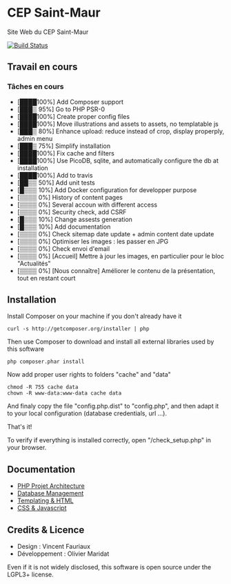 CEP Saint-Maur
========================

Site Web du CEP Saint-Maur

[![Build Status](https://travis-ci.org/Fylhan/cep-saint-maur.svg?branch=master)](https://travis-ci.org/Fylhan/cep-saint-maur)

Travail en cours
--------------------------------
### Tâches en cours
* [████100%] Add Composer support
* [███▒ 95%] Go to PHP PSR-0
* [████100%] Create proper config files
* [████100%] Move illustrations and assets to assets, no templatable js
* [███▒ 80%] Enhance upload: reduce instead of crop, display properply, admin menu
* [███▒ 75%] Simplify installation
* [████100%] Fix cache and filters
* [████100%] Use PicoDB, sqlite, and automatically configure the db at installation
* [████100%] Add to travis
* [██▒▒ 50%] Add unit tests
* [█▒▒▒ 10%] Add Docker configuration for developper purpose
* [▒▒▒▒  0%] History of content pages
* [▒▒▒▒  0%] Several accoun with different access
* [▒▒▒▒  0%] Security check, add CSRF
* [█▒▒▒ 10%] Change assests generation
* [█▒▒▒ 10%] Add documentation
* [▒▒▒▒  0%] Check sitemap date update + admin content date update
* [▒▒▒▒  0%] Optimiser les images : les passer en JPG
* [▒▒▒▒  0%] Check envoi d'email
* [▒▒▒▒  0%] [Accueil] Mettre à jour les images, en particulier pour le bloc "Actualités"
* [▒▒▒▒  0%] [Nous connaître] Améliorer le contenu de la présentation, tout en restant court

Installation
--------------------------------

Install Composer on your machine if you don't already have it

    curl -s http://getcomposer.org/installer | php

Then use Composer to download and install all external libraries used by this software

    php composer.phar install

Now add proper user rights to folders "cache" and "data"

    chmod -R 755 cache data
    chown -R www-data:www-data cache data

And finaly copy the file "config.php.dist" to "config.php", and then adapt it to your local configuration (database credentials, url ...).

That's it!

To verify if everything is installed correctly, open "<host>/check_setup.php" in your browser.

Documentation
--------------------------------

* [PHP Projet Architecture](doc/PHP.md)
* [Database Management](doc/Database.md)
* [Templating & HTML](doc/View.md)
* [CSS & Javascript](doc/CSS-Javascript.md)

Credits & Licence
--------------------------------
* Design		: Vincent Fauriaux
* Développement	: Olivier Maridat

Even if it is not widely disclosed, this software is open source under the LGPL3+ license.

